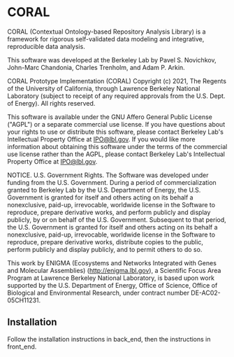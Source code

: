 # CORAL

CORAL (Contextual Ontology-based Repository Analysis Library) is a
framework for rigorous self-validated data modeling and integrative,
reproducible data analysis.

This software was developed at the Berkeley Lab by Pavel S. Novichkov,
John-Marc Chandonia, Charles Trenholm, and Adam P. Arkin.

CORAL Prototype Implementation (CORAL) Copyright (c) 2021, The Regents
of the University of California, through Lawrence Berkeley National
Laboratory (subject to receipt of any required approvals from the
U.S. Dept. of Energy).  All rights reserved.

This software is available under the GNU Affero General Public License
("AGPL") or a separate commercial use license.  If you have questions
about your rights to use or distribute this software, please contact
Berkeley Lab's Intellectual Property Office at IPO@lbl.gov.  If you
would like more information about obtaining this software under the
terms of the commercial use license rather than the AGPL, please
contact Berkeley Lab's Intellectual Property Office at IPO@lbl.gov.

NOTICE.  U.S. Government Rights.  The Software was developed under
funding from the U.S. Government.  During a period of
commercialization granted to Berkeley Lab by the U.S. Department of
Energy, the U.S. Government is granted for itself and others acting on
its behalf a nonexclusive, paid-up, irrevocable, worldwide license in
the Software to reproduce, prepare derivative works, and perform
publicly and display publicly, by or on behalf of the U.S. Government.
Subsequent to that period, the U.S. Government is granted for itself
and others acting on its behalf a nonexclusive, paid-up, irrevocable,
worldwide license in the Software to reproduce, prepare derivative
works, distribute copies to the public, perform publicly and display
publicly, and to permit others to do so.

This work by ENIGMA (Ecosystems and Networks Integrated with Genes and
Molecular Assemblies) (http://enigma.lbl.gov), a Scientific Focus Area
Program at Lawrence Berkeley National Laboratory, is based upon work
supported by the U.S. Department of Energy, Office of Science, Office
of Biological and Environmental Research, under contract number
DE-AC02-05CH11231.

## Installation

Follow the installation instructions in back\_end, then
the instructions in front\_end.

